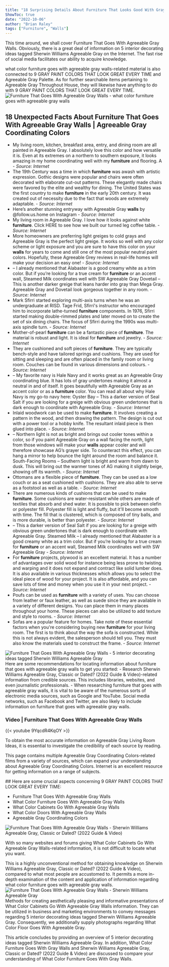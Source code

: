 ```yaml
---
title: "18 Surprising Details About Furniture That Looks Good With Gray Walls"
ShowToc: true 
date: "2022-10-06"
author: "Brian Raley" 
tags: ["Furniture", "Walls"]
---
```


	
This time around, we shall cover Furniture That Goes With Agreeable Gray Walls. Obviously, there is a great deal of information on 5 interior decorating ideas tagged Sherwin Williams Agreeable Gray on the Internet. The fast rise of social media facilitates our ability to acquire knowledge.

what color furniture goes with agreeable gray walls-related material is also connected to 9 GRAY PAINT COLORS THAT LOOK GREAT EVERY TIME and Agreeable Gray Palette. As for further searchable items pertaining to Agreeable Gray Throughout House, they will likewise have anything to do with 9 GRAY PAINT COLORS THAT LOOK GREAT EVERY TIME.
<img loading="lazy" src="http://myamazingthings.com/wp-content/uploads/2017/01/dark-grey-living-room-furniture-74-stylish-mod.jpg" onerror="this.onerror=null;this.src='https://blogger.googleusercontent.com/img/a/AVvXsEhe7F7TRXHtjiKvHb5vS7DmnxvpHiDyoYyYvm1nHB3Qp2_w3BnM6A2eq4v7FYxCC9bfZt3a9vIMtAYEKUiaDQbHMg-ViyGmRIj39MLp0bGFfgfYw1Dc9q_H-T0wiTm3l0Uq42dETrN9eC8aGJ9_IORZsxST1AcLR7np1koOfcc7tnHa4S8Mwz_xD9d0=s16000';" alt="Furniture That Goes With Agreeable Gray Walls - what color furniture goes with agreeable gray walls" >

## 18 Unexpected Facts About Furniture That Goes With Agreeable Gray Walls | Agreeable Gray Coordinating Colors
-   My living room, kitchen, breakfast area, entry, and dining room are all painted in Agreeable Gray. I absolutely love this color and how versatile it is. Even at its extremes on a northern to southern exposure, it looks amazing in my home coordinating well with my **furniture** and flooring. A - <cite>Source: Internet</cite>
-   The 19th Century was a time in which **furniture** was awash with artistic expression. Gothic designs were popular and chairs were often decorated with elaborate cut-out patterns. These elegantly made chairs were favored by the elite and wealthy for dining. The United States was the first country to make **furniture** in the early 20th century. It was created out of necessity due to the fact that woods are extremely adaptable. - <cite>Source: Internet</cite>
-   Here’s another stunning entryway with Agreeable Gray **walls** by @follow.us.home on Instagram - <cite>Source: Internet</cite>
-   My living room in Agreeable Gray. I love how it looks against white **furniture**. Click HERE to see how we built our turned leg coffee table. - <cite>Source: Internet</cite>
-   More homeowners are preferring light greiges to cold grays and Agreeable Gray is the perfect light greige. It works so well with any color scheme or light exposure and you are sure to have this color on your **walls** for years to come and still one of the most popular neutral paint colors. Hopefully, these Agreeable Grey reviews in real-life homes will make your decision an easy one! - <cite>Source: Internet</cite>
-   – I already mentioned that Alabaster is a good creamy white as a trim color. But if you’re looking for a true cream for **furniture** or an accent wall, Steamed Milk coordinates well with SW Agreeable Gray Dovetail – This is another darker greige that leans harder into gray than Mega Gray. Agreeable Gray and Dovetail look gorgeous together in any room. - <cite>Source: Internet</cite>
-   Mark Sfirri started exploring multi-axis turns when he was an undergraduate at RISD. Tage Frid, Sfirri's instructor who encouraged him to incorporate lathe-turned **furniture** components. In 1976, Sfirri started making double-rimmed plates and later moved on to create the set of six dining chairs. The focus of Sfirri during the 1990s was multi-axis spindle turn. - <cite>Source: Internet</cite>
-   Mother-of-pearl **furniture** can be a fantastic piece of **furniture**. The material is robust and light. It is ideal for **furniture** and jewelry. - <cite>Source: Internet</cite>
-   They are cushioned and soft pieces of **furniture**. They are typically bench-style and have tailored springs and cushions. They are used for sitting and sleeping and are often placed in the family room or living room. Couches can be found in various dimensions and colours. - <cite>Source: Internet</cite>
-   – My favorite navy is Hale Navy and it works great as an Agreeable Gray coordinating blue. It has lots of gray undertones making it almost a neutral in and of itself. It goes beautifully with Agreeable Gray as an accent color or as a **furniture** color. You can read all about why Hale Navy is my go-to navy here: Oyster Bay – This a darker version of Seal Salt if you are looking for a greige with obvious green undertones that is dark enough to coordinate with Agreeable Gray. - <cite>Source: Internet</cite>
-   Inlaid woodwork can be used to make **furniture**. It involves creating a pattern in the wood, and then drawing the pattern. The design is cut out with a power tool or a hobby knife. The resultant inlaid piece is then glued into place. - <cite>Source: Internet</cite>
-   – Northern light is not as bright and brings out cooler tones within a color, so if you paint Agreeable Gray on a wall facing the north, light from those windows will make your **walls** appear cooler and will therefore showcase AG’s grayer side. To counteract this effect, you can hang a mirror to help bounce the light around the room and balance it. South-Facing Rooms – Southern light is bright and warm from dawn to dusk. This will bring out the warmer tones of AG making it slightly beige, showing off its warmth. - <cite>Source: Internet</cite>
-   Ottomans are a flexible piece of **furniture**. They can be used as a low couch or as a seat cushioned with cushions. They are also able to serve as a footstool as well as a table. - <cite>Source: Internet</cite>
-   There are numerous kinds of cushions that can be used to make **furniture**. Some cushions are water-resistant while others are made of textiles that absorb and shed water. It is possible to pick between olefin or polyester fill. Polyester fill is light and fluffy, but it'll become smooth with time. The fill that is clustered, which is composed of tiny balls, and is more durable, is better than polyester. - <cite>Source: Internet</cite>
-   – This a darker version of Seal Salt if you are looking for a greige with obvious green undertones that is dark enough to coordinate with Agreeable Gray. Steamed Milk – I already mentioned that Alabaster is a good creamy white as a trim color. But if you’re looking for a true cream for **furniture** or an accent wall, Steamed Milk coordinates well with SW Agreeable Gray - <cite>Source: Internet</cite>
-   For **furniture** projects, plywood is an excellent material. It has a number of advantages over solid wood for instance being less prone to twisting and warping and it does not expand and contract like solid lumber does. It is also available in various thicknesses which allows you to select the ideal piece of wood for your project. It is also affordable, and you can save lots of time and money when you use it in your next project. - <cite>Source: Internet</cite>
-   Poufs can be used as **furniture** with a variety of uses. You can choose from leather or faux leather, as well as suede since they are available in a variety of different designs. You can place them in many places throughout your home. These pieces can also be utilized to add texture and style to rooms. - <cite>Source: Internet</cite>
-   Sofas are a popular feature for homes. Take note of these essential factors when you're considering buying new **furniture** for your living room. The first is to think about the way the sofa is constructed. While this is not always evident, the salesperson should tell you. They must also know the materials used to construct the frame. - <cite>Source: Internet</cite>


<img loading="lazy" src="https://www.kylieminteriors.ca/wp-content/uploads/2016/12/Interior-front-door-painted-Sherwin-Williams-Iron-Ore-Kylie-M-E-design-red-oak-flooring.-Agreeable-Gray-paint-colour-white-trim.jpg" onerror="this.onerror=null;this.src='https://blogger.googleusercontent.com/img/a/AVvXsEhe7F7TRXHtjiKvHb5vS7DmnxvpHiDyoYyYvm1nHB3Qp2_w3BnM6A2eq4v7FYxCC9bfZt3a9vIMtAYEKUiaDQbHMg-ViyGmRIj39MLp0bGFfgfYw1Dc9q_H-T0wiTm3l0Uq42dETrN9eC8aGJ9_IORZsxST1AcLR7np1koOfcc7tnHa4S8Mwz_xD9d0=s16000';" alt="Furniture That Goes With Agreeable Gray Walls - 5 interior decorating ideas tagged Sherwin Williams Agreeable Gray" >
Here are some recommendations for locating information about furniture that goes with agreeable gray walls to get you started:
- Research Sherwin Williams Agreeable Gray, Classic or Dated? (2022 Guide & Video)-related information from credible sources. This includes libraries, websites, and even journalistic professionals.
- When researching furniture that goes with agreeable gray walls, it is vital to be aware of the numerous sorts of electronic media sources, such as Google and YouTube. Social media networks, such as Facebook and Twitter, are also likely to include information on furniture that goes with agreeable gray walls.

### Video | Furniture That Goes With Agreeable Gray Walls
{{< youtube 9YqcdR4KqOY >}} 

To obtain the most accurate information on Agreeable Gray Living Room Ideas, it is essential to investigate the credibility of each source by reading.

This page contains multiple Agreeable Gray Coordinating Colors-related films from a variety of sources, which can expand your understanding about Agreeable Gray Coordinating Colors. Internet is an excellent resource for getting information on a range of subjects.
<script async="async" data-cfasync="false" src="//normallydemandedalter.com/fe63df3c5408708b15d8dc3d9b206b31/invoke.js"></script>
<div id="container-fe63df3c5408708b15d8dc3d9b206b31"></div>
## Here are some crucial aspects concerning 9 GRAY PAINT COLORS THAT LOOK GREAT EVERY TIME:

- Furniture That Goes With Agreeable Gray Walls
- What Color Furniture Goes With Agreeable Gray Walls
- What Color Cabinets Go With Agreeable Gray Walls
- What Color Doors With Agreeable Gray Walls
- Agreeable Gray Coordinating Colors

 <img loading="lazy" src="https://i.pinimg.com/originals/05/01/cb/0501cb18487dbca4daa36c021308b0e5.jpg" onerror="this.onerror=null;this.src='https://blogger.googleusercontent.com/img/a/AVvXsEhe7F7TRXHtjiKvHb5vS7DmnxvpHiDyoYyYvm1nHB3Qp2_w3BnM6A2eq4v7FYxCC9bfZt3a9vIMtAYEKUiaDQbHMg-ViyGmRIj39MLp0bGFfgfYw1Dc9q_H-T0wiTm3l0Uq42dETrN9eC8aGJ9_IORZsxST1AcLR7np1koOfcc7tnHa4S8Mwz_xD9d0=s16000';" alt="Furniture That Goes With Agreeable Gray Walls - Sherwin Williams Agreeable Gray, Classic or Dated? (2022 Guide & Video)" >

With so many websites and forums giving What Color Cabinets Go With Agreeable Gray Walls-related information, it is not difficult to locate what you want.

This is a highly unconventional method for obtaining knowledge on Sherwin Williams Agreeable Gray, Classic or Dated? (2022 Guide & Video), compared to what most people are accustomed to. It permits a more in-depth examination of the content and application of information regarding what color furniture goes with agreeable gray walls.
<img loading="lazy" src="https://i.pinimg.com/736x/16/0e/4d/160e4d54ed47a3ea6855c598ce635192--minwax-colors-jacobean-stain.jpg" onerror="this.onerror=null;this.src='https://blogger.googleusercontent.com/img/a/AVvXsEhe7F7TRXHtjiKvHb5vS7DmnxvpHiDyoYyYvm1nHB3Qp2_w3BnM6A2eq4v7FYxCC9bfZt3a9vIMtAYEKUiaDQbHMg-ViyGmRIj39MLp0bGFfgfYw1Dc9q_H-T0wiTm3l0Uq42dETrN9eC8aGJ9_IORZsxST1AcLR7np1koOfcc7tnHa4S8Mwz_xD9d0=s16000';" alt="Furniture That Goes With Agreeable Gray Walls - Sherwin Williams Agreeable Gray" >
Methods for creating aesthetically pleasing and informative presentations of What Color Cabinets Go With Agreeable Gray Walls information. They can be utilized in business and marketing environments to convey messages regarding 5 interior decorating ideas tagged Sherwin Williams Agreeable Gray. Consequently, we additionally supply photographs regarding What Color Floor Goes With Agreeable Gray.

This article concludes by providing an overview of 5 interior decorating ideas tagged Sherwin Williams Agreeable Gray. In addition, What Color Furniture Goes With Gray Walls and Sherwin Williams Agreeable Gray, Classic or Dated? (2022 Guide & Video) are discussed to compare your understanding of What Color Furniture Goes With Gray Walls.
	
	

